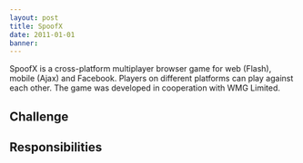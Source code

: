 ```yaml
---
layout: post
title: SpoofX
date: 2011-01-01
banner: 
---
```


SpoofX is a cross-platform multiplayer browser game for web (Flash), mobile (Ajax) and Facebook. Players on different platforms can play against each other. The game was developed in cooperation with WMG Limited.

## Challenge



## Responsibilities
